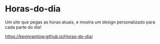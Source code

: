 # Horas-do-dia
Um site que pegas as horas atuais, e mostra um design personalizado para cada parte do dia!

https://kevinramlow.github.io/Horas-do-dia/
